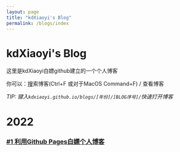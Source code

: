 ```yaml
---
layout: page
title: "kdXiaoyi's Blog"
permalink: /blogs/index
---
```

# kdXiaoyi's Blog
这里是kdXiaoyi白嫖github建立的一个个人博客

你可以：[搜](http://kdxiaoyi.github.io/blogs/search.html)索博客(Ctrl+F 或对于MacOS Command+F) / 查看博客

_TIP: 键入`kdxiaoyi.github.io/blogs/[年份]/[BLOG序号]/`快速打开博客_

# 2022
### [#1 利用Github Pages白嫖个人博客](http://kdxiaoyi.github.io/blogs/2022/1)
